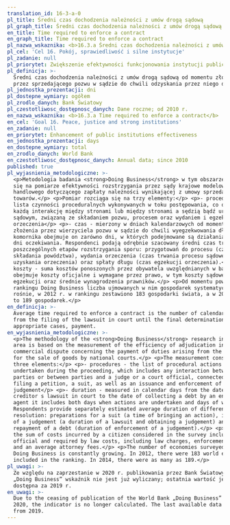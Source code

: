 ```yaml
---
translation_id: 16-3-a-0
pl_title: Średni czas dochodzenia należności z umów drogą sądową
pl_graph_title: Średni czas dochodzenia należności z umów drogą sądową
en_title: Time required to enforce a contract
en_graph_title: Time required to enforce a contract
pl_nazwa_wskaznika: <b>16.3.a Średni czas dochodzenia należności z umów drogą sądową</b>
pl_cel: 'Cel 16. Pokój, sprawiedliwość i silne instytucje'
pl_zadanie: null
pl_priorytet: Zwiększenie efektywności funkcjonowania instytucji publicznych
pl_definicja: >-
  Średni czas dochodzenia należności z umów drogą sądową od momentu złożenia
  przez sprzedającego pozwu w sądzie do chwili odzyskania przez niego długu.
pl_jednostka_prezentacji: dni
pl_dostepne_wymiary: ogółem
pl_zrodlo_danych: Bank Światowy
pl_czestotliwosc_dostępnosc_danych: Dane roczne; od 2010 r.
en_nazwa_wskaznika: <b>16.3.a Time required to enforce a contract</b>
en_cel: 'Goal 16. Peace, justice and strong institutions'
en_zadanie: null
en_priorytet: Enhancement of public institutions effectiveness
en_jednostka_prezentacji: days
en_dostepne_wymiary: total
en_zrodlo_danych: World Bank
en_czestotliwosc_dostępnosc_danych: Annual data; since 2010
published: true
pl_wyjasnienia_metodologiczne: >-
  <p>Metodologia badania <strong>Doing Business</strong> w tym obszarze opiera
  się na pomiarze efektywności rozstrzygania przez sądy krajowe modelowego sporu
  handlowego dotyczącego zapłaty należności wynikającej z umowy sprzedaży
  towarów.</p> <p>Pomiar rozciąga się na trzy elementy:</p> <p>- procedury -
  lista czynności proceduralnych wykonywanych w toku postępowania, co obejmuje
  każdą interakcję między stronami lub między stronami a sędzią bądź urzędnikiem
  sądowym, związaną ze składaniem pozwu, procesem oraz wydaniem i egzekucją
  orzeczenia</p> <p>- czas - mierzony w dniach kalendarzowych od momentu
  złożenia przez wierzyciela pozwu w sądzie do chwili wyegzekwowania długu przez
  komornika obejmuje on zarówno dni, w których podejmowane są działania, jak i
  dni oczekiwania. Respondenci podają odrębnie szacowany średni czas trwania
  poszczególnych etapów rozstrzygania sporu: przygotowań do procesu (czas
  składania powództwa), wydania orzeczenia (czas trwania procesu sądowego oraz
  uzyskania orzeczenia) oraz spłaty długu (czas egzekucji orzeczenia).</p> <p>-
  koszty - suma kosztów ponoszonych przez obywatela uwzględnianych w badaniu
  obejmuje koszty oficjalne i wymagane przez prawo, w tym koszty sądowe, koszty
  egzekucji oraz średnie wynagrodzenia prawników.</p> <p>Od momentu powstania
  rankingu Doing Business liczba ujmowanych w nim gospodarek systematycznie
  rośnie, w 2012 r. w rankingu zestawiono 183 gospodarki świata, a w 2014 było
  to 189 gospodarek.</p>
en_definicja: >-
  Average time required to enforce a contract is the number of calendar days
  from the filing of the lawsuit in court until the final determination and, in
  appropriate cases, payment.
en_wyjasnienia_metodologiczne: >-
  <p>The methodology of the <strong>Doing Business</strong> research in this
  area is based on the measurement of the efficiency of adjudication in a model
  commercial dispute concerning the payment of duties arising from the contract
  for the sale of goods by national courts.</p> <p>The measurement consist of
  three elements:</p> <p>- procedures - the list of procedural actions
  undertaken during the proceeding, which includes any interaction between
  parties or between parties and a judge or a court official, connected with
  filing a petition, a suit, as well as an issuance and enforcement of a
  judgement</p> <p>- duration - measured in calendar days from the date of
  creditor s lawsuit in court to the date of collecting a debt by an enforcement
  agent it includes both days when actions are undertaken and days of waiting.
  Respondents provide separately estimated average duration of different dispute
  resolution: preparations for a suit (a time of bringing an action), issuance
  of a judgement (a duration of a lawsuit and obtaining a judgement) and
  repayment of a debt (duration of enforcement of a judgement).</p> <p>- costs -
  the sum of costs incurred by a citizen considered in the survey includes
  official and required by law costs, including law charges, enforcement costs
  and an average attorney fees.</p> <p>The number of economies surveyed in the
  Doing Business is constantly growing. In 2012, there were 183 world economies
  included in the ranking. In 2014, there were as many as 189.</p>
pl_uwagi: >-
  Ze względu na zaprzestanie w 2020 r. publikowania przez Bank Światowy raportów
  „Doing Business” wskaźnik nie jest już wyliczany; ostatnia wartość jest
  dostępna za 2019 r.
en_uwagi: >-
  Due to the ceasing of publication of the World Bank „Doing Business” report in
  2020, the indicator is no longer calculated. The last available data comes
  from 2019.
---
```

